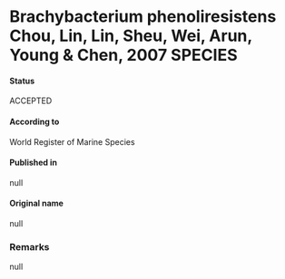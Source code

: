 # Brachybacterium phenoliresistens Chou, Lin, Lin, Sheu, Wei, Arun, Young & Chen, 2007 SPECIES

#### Status
ACCEPTED

#### According to
World Register of Marine Species

#### Published in
null

#### Original name
null

### Remarks
null